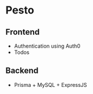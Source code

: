 # Pesto

## Frontend 

- Authentication using Auth0
- Todos

## Backend
- Prisma + MySQL + ExpressJS
